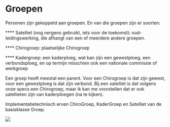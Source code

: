 Groepen
=======

Personen zijn gekoppeld aan groepen. En van die groepen zijn er soorten:

**** Satelliet (nog nergens gebruikt, iets voor de toekomst):
oud-leidingswerking, die afhangt van een of meerdere andere groepen.

**** Chirogroep: plaatselijke Chirogroep

**** Kadergroep: een kaderploeg, wat kan zijn een gewestploeg, een
verbondsploeg, en op termijn misschien ook een nationale commissie of
werkgroep

Een groep heeft meestal een parent. Voor een Chirogroep is dat zijn
gewest, voor een gewestploeg is dat zijn verbond. Bij een satelliet is
dat volgens onze specs een Chirogroep, maar ik kan me voorstellen dat er
ook satellieten zijn van kaderploegen (na te kijken).

Implementatietechnisch erven ChiroGroep, KaderGroep en Satelliet van de
basisklasse Groep.

![](07.png)
